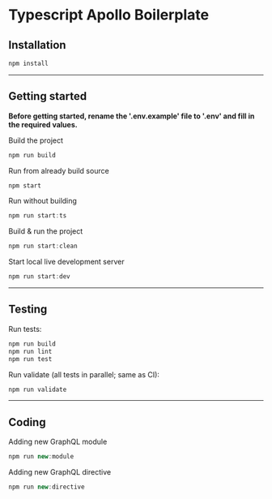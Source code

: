 # Typescript Apollo Boilerplate

## Installation

```javascript
npm install
```

---

## Getting started

**Before getting started, rename the '.env.example' file to '.env' and fill in the required values.**

Build the project

```javascript
npm run build
```

Run from already build source

```javascript
npm start
```

Run without building

```javascript
npm run start:ts
```

Build & run the project

```javascript
npm run start:clean
```

Start local live development server

```javascript
npm run start:dev
```

---

## Testing

Run tests:

```javascript
npm run build
npm run lint
npm run test
```

Run validate (all tests in parallel; same as CI):

```javascript
npm run validate
```

---

## Coding

Adding new GraphQL module

```javascript
npm run new:module
```

Adding new GraphQL directive

```javascript
npm run new:directive
```